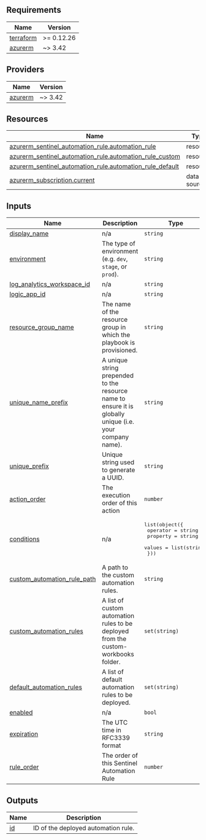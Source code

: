 <!-- BEGIN_TF_DOCS -->
## Requirements

| Name | Version |
|------|---------|
| <a name="requirement_terraform"></a> [terraform](#requirement\_terraform) | >= 0.12.26 |
| <a name="requirement_azurerm"></a> [azurerm](#requirement\_azurerm) | ~> 3.42 |

## Providers

| Name | Version |
|------|---------|
| <a name="provider_azurerm"></a> [azurerm](#provider\_azurerm) | ~> 3.42 |

## Resources

| Name | Type |
|------|------|
| [azurerm_sentinel_automation_rule.automation_rule](https://registry.terraform.io/providers/hashicorp/azurerm/latest/docs/resources/sentinel_automation_rule) | resource |
| [azurerm_sentinel_automation_rule.automation_rule_custom](https://registry.terraform.io/providers/hashicorp/azurerm/latest/docs/resources/sentinel_automation_rule) | resource |
| [azurerm_sentinel_automation_rule.automation_rule_default](https://registry.terraform.io/providers/hashicorp/azurerm/latest/docs/resources/sentinel_automation_rule) | resource |
| [azurerm_subscription.current](https://registry.terraform.io/providers/hashicorp/azurerm/latest/docs/data-sources/subscription) | data source |

## Inputs

| Name | Description | Type | Default | Required |
|------|-------------|------|---------|:--------:|
| <a name="input_display_name"></a> [display\_name](#input\_display\_name) | n/a | `string` | n/a | yes |
| <a name="input_environment"></a> [environment](#input\_environment) | The type of environment (e.g. `dev`, `stage`, or `prod`). | `string` | n/a | yes |
| <a name="input_log_analytics_workspace_id"></a> [log\_analytics\_workspace\_id](#input\_log\_analytics\_workspace\_id) | n/a | `string` | n/a | yes |
| <a name="input_logic_app_id"></a> [logic\_app\_id](#input\_logic\_app\_id) | n/a | `string` | n/a | yes |
| <a name="input_resource_group_name"></a> [resource\_group\_name](#input\_resource\_group\_name) | The name of the resource group in which the playbook is provisioned. | `string` | n/a | yes |
| <a name="input_unique_name_prefix"></a> [unique\_name\_prefix](#input\_unique\_name\_prefix) | A unique string prepended to the resource name to ensure it is globally unique (i.e. your company name). | `string` | n/a | yes |
| <a name="input_unique_prefix"></a> [unique\_prefix](#input\_unique\_prefix) | Unique string used to generate a UUID. | `string` | n/a | yes |
| <a name="input_action_order"></a> [action\_order](#input\_action\_order) | The execution order of this action | `number` | `1` | no |
| <a name="input_conditions"></a> [conditions](#input\_conditions) | n/a | <pre>list(object({<br>    operator = string<br>    property = string<br>    values   = list(string)<br>  }))</pre> | `[]` | no |
| <a name="input_custom_automation_rule_path"></a> [custom\_automation\_rule\_path](#input\_custom\_automation\_rule\_path) | A path to the custom automation rules. | `string` | `""` | no |
| <a name="input_custom_automation_rules"></a> [custom\_automation\_rules](#input\_custom\_automation\_rules) | A list of custom automation rules to be deployed from the custom-workbooks folder. | `set(string)` | `[]` | no |
| <a name="input_default_automation_rules"></a> [default\_automation\_rules](#input\_default\_automation\_rules) | A list of default automation rules to be deployed. | `set(string)` | `[]` | no |
| <a name="input_enabled"></a> [enabled](#input\_enabled) | n/a | `bool` | `false` | no |
| <a name="input_expiration"></a> [expiration](#input\_expiration) | The UTC time in RFC3339 format | `string` | `null` | no |
| <a name="input_rule_order"></a> [rule\_order](#input\_rule\_order) | The order of this Sentinel Automation Rule | `number` | `1` | no |

## Outputs

| Name | Description |
|------|-------------|
| <a name="output_id"></a> [id](#output\_id) | ID of the deployed automation rule. |
<!-- END_TF_DOCS -->
